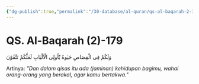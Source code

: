 ```yaml
---
{"dg-publish":true,"permalink":"/30-database/al-quran/qs-al-baqarah-2-179/"}
---
```



# QS. Al-Baqarah (2)-179
وَلَكُمْ فِى الْقِصَاصِ حَيٰوةٌ يّٰٓاُولِى الْاَلْبَابِ لَعَلَّكُمْ تَتَّقُوْنَ 

Artinya: *"Dan dalam qisas itu ada (jaminan) kehidupan bagimu, wahai orang-orang yang berakal, agar kamu bertakwa."*
